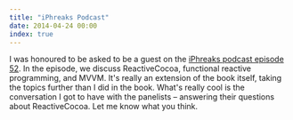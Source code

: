 ```yaml
---
title: "iPhreaks Podcast"
date: 2014-04-24 00:00
index: true
---
```


I was honoured to be asked to be a guest on the [iPhreaks podcast episode 52](http://iphreaksshow.com/052-iphreaks-show-book-club-functional-reactive-programming-with-ash-furrow/). In the episode, we discuss ReactiveCocoa, functional reactive programming, and MVVM. It's really an extension of the book itself, taking the topics further than I did in the book. What's really cool is the conversation I got to have with the panelists – answering their questions about ReactiveCocoa. Let me know what you think.

<!-- more -->
